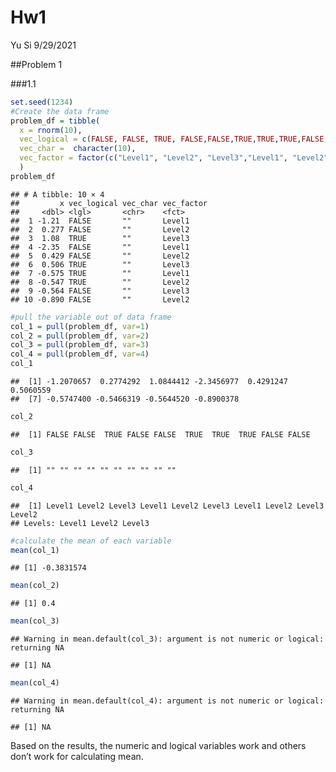 Hw1
================
Yu Si
9/29/2021

\#\#Problem 1

\#\#\#1.1

``` r
set.seed(1234)
#Create the data frame
problem_df = tibble(
  x = rnorm(10),
  vec_logical = c(FALSE, FALSE, TRUE, FALSE,FALSE,TRUE,TRUE,TRUE,FALSE,FALSE),
  vec_char =  character(10),
  vec_factor = factor(c("Level1", "Level2", "Level3","Level1", "Level2", "Level3","Level1", "Level2", "Level3","Level2"))
  )
problem_df
```

    ## # A tibble: 10 × 4
    ##         x vec_logical vec_char vec_factor
    ##     <dbl> <lgl>       <chr>    <fct>     
    ##  1 -1.21  FALSE       ""       Level1    
    ##  2  0.277 FALSE       ""       Level2    
    ##  3  1.08  TRUE        ""       Level3    
    ##  4 -2.35  FALSE       ""       Level1    
    ##  5  0.429 FALSE       ""       Level2    
    ##  6  0.506 TRUE        ""       Level3    
    ##  7 -0.575 TRUE        ""       Level1    
    ##  8 -0.547 TRUE        ""       Level2    
    ##  9 -0.564 FALSE       ""       Level3    
    ## 10 -0.890 FALSE       ""       Level2

``` r
#pull the variable out of data frame
col_1 = pull(problem_df, var=1)
col_2 = pull(problem_df, var=2)
col_3 = pull(problem_df, var=3)
col_4 = pull(problem_df, var=4)
col_1
```

    ##  [1] -1.2070657  0.2774292  1.0844412 -2.3456977  0.4291247  0.5060559
    ##  [7] -0.5747400 -0.5466319 -0.5644520 -0.8900378

``` r
col_2
```

    ##  [1] FALSE FALSE  TRUE FALSE FALSE  TRUE  TRUE  TRUE FALSE FALSE

``` r
col_3
```

    ##  [1] "" "" "" "" "" "" "" "" "" ""

``` r
col_4
```

    ##  [1] Level1 Level2 Level3 Level1 Level2 Level3 Level1 Level2 Level3 Level2
    ## Levels: Level1 Level2 Level3

``` r
#calculate the mean of each variable
mean(col_1)
```

    ## [1] -0.3831574

``` r
mean(col_2)
```

    ## [1] 0.4

``` r
mean(col_3)
```

    ## Warning in mean.default(col_3): argument is not numeric or logical: returning NA

    ## [1] NA

``` r
mean(col_4)
```

    ## Warning in mean.default(col_4): argument is not numeric or logical: returning NA

    ## [1] NA

Based on the results, the numeric and logical variables work and others
don’t work for calculating mean.
